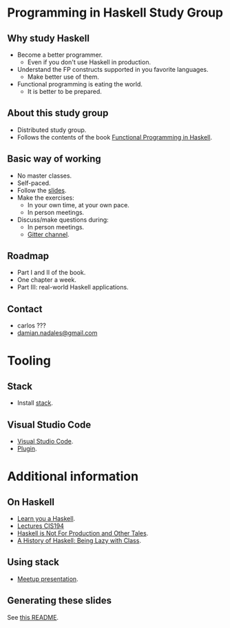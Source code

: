 # Programming in Haskell Study Group

## Why study Haskell

- Become a better programmer. 
    - Even if you don't use Haskell in production.
- Understand the FP constructs supported in you favorite languages.
    - Make better use of them.
- Functional programming is eating the world. 
    - It is better to be prepared.

## About this study group

- Distributed study group.
- Follows the contents of the
book
[Functional Programming in Haskell](http://www.cs.nott.ac.uk/~pszgmh/pih.html).

## Basic way of working

- No master classes.
- Self-paced.
- Follow the [slides](http://www.cs.nott.ac.uk/~pszgmh/Slides.zip).
- Make the exercises:
    - In your own time, at your own pace.
    - In person meetings.
- Discuss/make questions during:
    - In person meetings.
    - [Gitter channel](https://gitter.im/EindhovenHaskellMeetup).

## Roadmap

- Part I and II of the book.
- One chapter a week.
- Part III: real-world Haskell applications.

## Contact

- carlos ???
- damian.nadales@gmail.com

# Tooling

## Stack

- Install [stack](https://docs.haskellstack.org/en/stable/README/).

## Visual Studio Code

- [Visual Studio Code](https://code.visualstudio.com/download).
- [Plugin](https://marketplace.visualstudio.com/items?itemName=Vans.haskero).

# Additional information

## On Haskell

- [Learn you a Haskell](http://learnyouahaskell.com/).
- [Lectures CIS194](http://www.cis.upenn.edu/~cis194/spring13/lectures.html)
- [Haskell is Not For Production and Other Tales](https://youtu.be/mlTO510zO78).
- [A History of Haskell: Being Lazy with Class](https://youtu.be/06x8Wf2r2Mc).

## Using stack

- [Meetup presentation](https://github.com/EindhovenHaskellMeetup/meetup/blob/master/presentations/March-30-2017/getting-started-with-haskell/getting-started-with-haskell.md).

## Generating these slides

See [this README](https://github.com/EindhovenHaskellMeetup/meetup/tree/master/presentations/March-30-2017/getting-started-with-haskell).

